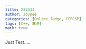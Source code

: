 ```yaml
---
title: 233333
author: JoyDee
categories: [Online Judge, CCFCSP]
tags: [C++, 算法]
math: true
---
```


Just Test.....